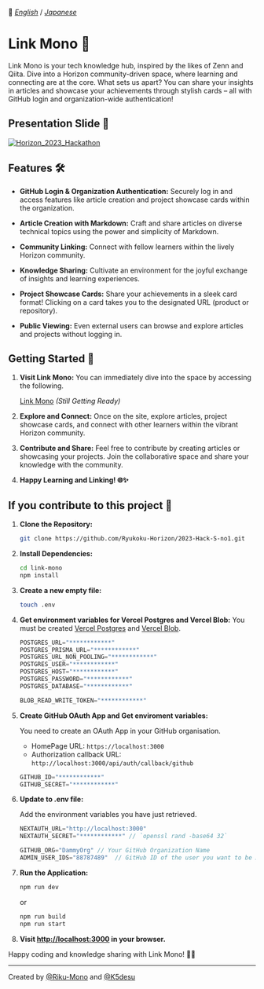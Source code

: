 :triangular_flag_on_post: [_English_](https://github.com/Ryukoku-Horizon/2023-Hack-S-no1) / [_Japanese_](README.ja-JP.md)

# Link Mono 🚀

Link Mono is your tech knowledge hub, inspired by the likes of Zenn and Qiita. Dive into a Horizon community-driven space, where learning and connecting are at the core. What sets us apart? You can share your insights in articles and showcase your achievements through stylish cards – all with GitHub login and organization-wide authentication! 

## Presentation Slide 📌

[![Horizon_2023_Hackathon](https://github.com/Ryukoku-Horizon/2023-Hack-S-no1/assets/88787489/142f25e2-2ae4-44d5-8fb9-18b3a8338d7c)](https://www.canva.com/design/DAGAr_H0pRw/6dWSfMt_v9LyTRY9rwIx1w/view)

## Features 🛠️

- **GitHub Login & Organization Authentication:** Securely log in and access features like article creation and project showcase cards within the organization.

- **Article Creation with Markdown:** Craft and share articles on diverse technical topics using the power and simplicity of Markdown.
  
- **Community Linking:** Connect with fellow learners within the lively Horizon community.

- **Knowledge Sharing:** Cultivate an environment for the joyful exchange of insights and learning experiences.

- **Project Showcase Cards:** Share your achievements in a sleek card format! Clicking on a card takes you to the designated URL (product or repository).

- **Public Viewing:** Even external users can browse and explore articles and projects without logging in.

## Getting Started 🚀

1. **Visit Link Mono:** You can immediately dive into the space by accessing the following.

   [Link Mono]() *(Still Getting Ready)*

3. **Explore and Connect:** Once on the site, explore articles, project showcase cards, and connect with other learners within the vibrant Horizon community. 

4. **Contribute and Share:** Feel free to contribute by creating articles or showcasing your projects. Join the collaborative space and share your knowledge with the community. 

5. **Happy Learning and Linking! 🌐✨**

## If you contribute to this project 🤝

1. **Clone the Repository:**
   ```bash
   git clone https://github.com/Ryukoku-Horizon/2023-Hack-S-no1.git
   ```

2. **Install Dependencies:**
   ```bash
   cd link-mono
   npm install
   ```

3. **Create a new empty file:**
   ```bash
   touch .env
   ```

4. **Get environment variables for Vercel Postgres and Vercel Blob:**
   You must be created [Vercel Postgres](https://vercel.com/docs/storage/vercel-postgres) and [Vercel Blob](https://vercel.com/docs/storage/vercel-blob).

   ```js
   POSTGRES_URL="************"
   POSTGRES_PRISMA_URL="************"
   POSTGRES_URL_NON_POOLING="************"
   POSTGRES_USER="************"
   POSTGRES_HOST="************"
   POSTGRES_PASSWORD="************"
   POSTGRES_DATABASE="************"
   ```

   ```js
   BLOB_READ_WRITE_TOKEN="************"
   ```

5. **Create GitHub OAuth App and Get enviroment variables:**

   You need to create an OAuth App in your GitHub organisation.

   - HomePage URL: `https://localhost:3000`
   - Authorization callback URL: `http://localhost:3000/api/auth/callback/github`

   ```js
   GITHUB_ID="************"
   GITHUB_SECRET="************"
   ```


7. **Update to .env file:**

   Add the environment variables you have just retrieved.

   ```js
   NEXTAUTH_URL="http://localhost:3000"
   NEXTAUTH_SECRET="************" // `openssl rand -base64 32`

   GITHUB_ORG="DammyOrg" // Your GitHub Organization Name
   ADMIN_USER_IDS="88787489"  // GitHub ID of the user you want to be Admin. (Integer)
   ```

9. **Run the Application:**
   ```bash
   npm run dev
   ```
   or
   ```bash
   npm run build
   npm run start
   ```

10. **Visit [http://localhost:3000](http://localhost:3000) in your browser.**

Happy coding and knowledge sharing with Link Mono! 🚀🌈

---

Created by [@Riku-Mono](https://github.com/Riku-mono) and [@K5desu](https://github.com/K5desu)
